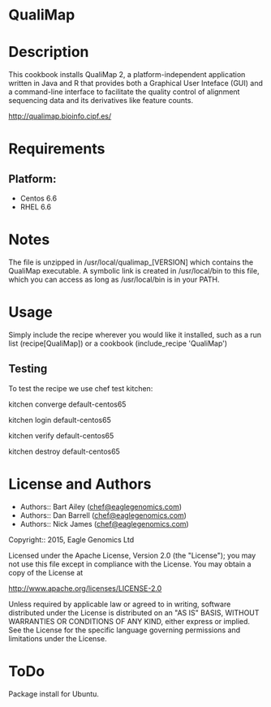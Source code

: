 # QualiMap

Description
===========
This cookbook installs QualiMap 2, a platform-independent application written in Java and R that provides both a 
Graphical User Inteface (GUI) and a command-line interface to facilitate the quality control of 
alignment sequencing data and its derivatives like feature counts.

http://qualimap.bioinfo.cipf.es/

Requirements
============

## Platform:

* Centos 6.6
* RHEL 6.6

Notes
=====
The file is unzipped in /usr/local/qualimap_[VERSION] which contains the QualiMap executable.
A symbolic link is created in /usr/local/bin to this file, which you can access as long as /usr/local/bin
is in your PATH. 

Usage
=====
Simply include the recipe wherever you would like it installed, such as a run list (recipe[QualiMap]) or a cookbook (include_recipe 'QualiMap')


## Testing
To test the recipe we use chef test kitchen:

kitchen converge default-centos65 

kitchen login default-centos65

kitchen verify default-centos65

kitchen destroy default-centos65

License and Authors
===================

* Authors:: Bart Ailey (<chef@eaglegenomics.com>)
* Authors:: Dan Barrell (<chef@eaglegenomics.com>)
* Authors:: Nick James (<chef@eaglegenomics.com>)

Copyright:: 2015, Eagle Genomics Ltd
    
Licensed under the Apache License, Version 2.0 (the "License");
you may not use this file except in compliance with the License.
You may obtain a copy of the License at

http://www.apache.org/licenses/LICENSE-2.0

Unless required by applicable law or agreed to in writing, software
distributed under the License is distributed on an "AS IS" BASIS,
WITHOUT WARRANTIES OR CONDITIONS OF ANY KIND, either express or implied.
See the License for the specific language governing permissions and
limitations under the License.
    
ToDo
====

Package install for Ubuntu.

